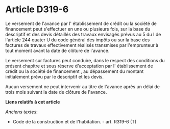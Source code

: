 # Article D319-6

Le versement de l'avance par l'  établissement de crédit ou la société de financement  peut s'effectuer en une ou plusieurs
fois, sur la base du descriptif et des devis détaillés des travaux envisagés prévus au 5 du I de l'article 244 quater U du
code général des impôts ou sur la base des factures de travaux effectivement réalisés transmises par l'emprunteur à tout
moment avant la date de clôture de l'avance. 

Le versement sur factures peut conduire, dans le respect des conditions du présent chapitre et sous réserve d'acceptation par
l'  établissement de crédit ou la société de financement , au dépassement du montant initialement prévu par le descriptif et
les devis. 

Aucun versement ne peut intervenir au titre de l'avance après un délai de trois mois suivant la date de clôture de l'avance.

**Liens relatifs à cet article**

_Anciens textes_:

  - Code de la construction et de l'habitation. - art. R319-6 (T)
